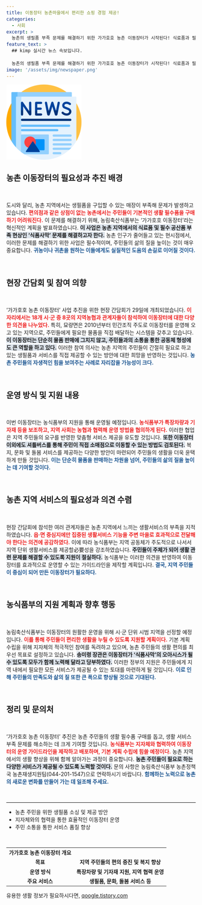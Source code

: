 ```yaml
---
title: 이동장터 농촌마을에서 편리한 쇼핑 경험 제공!
categories:
  - 사회
excerpt: >
  농촌의 생필품 부족 문제를 해결하기 위한 가가호호 농촌 이동장터가 시작된다! 식료품과 필수품을 직접 배송하는 이 혁신적 프로젝트는 농촌 주민의 생활 편의를 극대화하고, 식품사막을 해소할 새로운 희망이 될 것이다.
feature_text: >
  ## kimp 실시간 뉴스 속보입니다.

  농촌의 생필품 부족 문제를 해결하기 위한 가가호호 농촌 이동장터가 시작된다! 식료품과 필수품을 직접 배송하는 이 혁신적 프로젝트는 농촌 주민의 생활 편의를 극대화하고, 식품사막을 해소할 새로운 희망이 될 것이다.
image: '/assets/img/newspaper.png'
---
```


<p><img src="/assets/img/newspaper.png" alt="kimplant 속보" /></p>

<h2 data-ke-size="size26">농촌 이동장터의 필요성과 추진 배경</h2>

<p data-ke-size="size16">&nbsp;</p>

<p>도시와 달리, 농촌 지역에서는 생필품을 구입할 수 있는 매장이 부족해 문제가 발생하고 있습니다. <b><span style="color: #ee2323;">편의점과 같은 상점이 없는 농촌에서는 주민들이 기본적인 생활 필수품을 구매하기 어려워진다.</span></b> 이 문제를 해결하기 위해, 농림축산식품부는 ‘가가호호 이동장터’라는 혁신적인 계획을 발표하였습니다. <b><span style="background-color: #21538527;">이 사업은 농촌 지역에서의 식료품 및 필수 공산품 부족 현상인 ‘식품사막’ 문제를 해결하고자 한다.</span></b> 농촌 인구가 줄어들고 있는 현시점에서, 이러한 문제를 해결하기 위한 사업은 필수적이며, 주민들의 삶의 질을 높이는 것이 매우 중요합니다. <b><span style="color: #1a5490;">귀농이나 귀촌을 원하는 이들에게도 실질적인 도움의 손길로 이어질 것이다.</span></b></p>

<p data-ke-size="size16">&nbsp;</p>

<h2 data-ke-size="size26">현장 간담회 및 참여 의향</h2>

<p data-ke-size="size16">&nbsp;</p>

<p>‘가가호호 농촌 이동장터’ 사업 추진을 위한 현장 간담회가 29일에 개최되었습니다. <b><span style="color: #ee2323;">이 자리에서는 18개 시·군 중 8곳의 지역농협과 관계자들이 참석하여 이동장터에 대한 다양한 의견을 나누었다.</span></b> 특히, 묘량면은 2010년부터 민간조직 주도로 이동장터를 운영해 오고 있는 지역으로, 주민들에게 필요한 물품을 직접 배달하는 시스템을 갖추고 있습니다. <b><span style="background-color: #21538527;">이 이동장터는 단순히 물품 판매에 그치지 않고, 주민들과의 소통을 통한 공동체 형성에도 큰 역할을 하고 있다.</span></b> 이러한 참여 의사는 농촌 지역의 주민들이 간절히 필요로 하고 있는 생필품과 서비스를 직접 제공할 수 있는 방안에 대한 희망을 반영하는 것입니다. <b><span style="color: #1a5490;">농촌 주민들의 자생적인 힘을 보여주는 사례로 자리잡을 가능성이 크다.</span></b></p>

<p data-ke-size="size16">&nbsp;</p>

<h2 data-ke-size="size26">운영 방식 및 지원 내용</h2>

<p data-ke-size="size16">&nbsp;</p>

<p>이번 이동장터는 농식품부의 지원을 통해 운영될 예정입니다. <b><span style="color: #ee2323;">농식품부가 특장차량과 기자재 등을 보조하고, 지역 사회는 농협과 협력해 운영 방법을 협의하게 된다.</span></b> 이러한 협업은 지역 주민들의 요구를 반영한 맞춤형 서비스 제공을 유도할 것입니다. <b><span style="background-color: #21538527;">또한 이동장터 이외에도 셔틀버스를 통해 주민이 직접 소매점으로 이동할 수 있는 방법도 검토된다.</span></b> 복지, 문화 및 돌봄 서비스를 제공하는 다양한 방안이 마련되어 주민들의 생활을 더욱 윤택하게 만들 것입니다. <b><span style="color: #1a5490;">이는 단순히 물품을 판매하는 차원을 넘어, 주민들의 삶의 질을 높이는 데 기여할 것이다.</span></b></p>

<p data-ke-size="size16">&nbsp;</p>

<h2 data-ke-size="size26">농촌 지역 서비스의 필요성과 의견 수렴</h2>

<p data-ke-size="size16">&nbsp;</p>

<p>현장 간담회에 참석한 여러 관계자들은 농촌 지역에서 느끼는 생활서비스의 부족을 지적하였습니다. <b><span style="color: #ee2323;">읍·면 중심지에만 집중된 생활서비스 기능을 주변 마을로 효과적으로 전달해야 한다는 의견에 공감하였다.</span></b> 이에 따라 농식품부는 지역 공동체가 주도적으로 나서서 지역 단위 생활서비스를 제공할必要성을 강조하였습니다. <b><span style="background-color: #21538527;">주민들이 주체가 되어 생활 관련 문제를 해결할 수 있도록 지원이 절실하다.</span></b> 농식품부는 이러한 의견을 반영하여 이동장터를 효과적으로 운영할 수 있는 가이드라인을 제작할 계획입니다. <b><span style="color: #1a5490;">결국, 지역 주민들이 중심이 되어 만든 이동장터가 필요하다.</span></b></p>

<p data-ke-size="size16">&nbsp;</p>

<h2 data-ke-size="size26">농식품부의 지원 계획과 향후 행동</h2>

<p data-ke-size="size16">&nbsp;</p>

<p>농림축산식품부는 이동장터의 원활한 운영을 위해 시·군 단위 시범 지역을 선정할 예정입니다. <b><span style="color: #ee2323;">이를 통해 주민들이 편리한 생활을 누릴 수 있도록 지원할 계획이다.</span></b> 기본 계획 수립을 위해 지자체의 적극적인 참여를 독려하고 있으며, 농촌 주민들의 생활 편의를 최우선 목표로 설정하고 있습니다. <b><span style="background-color: #21538527;">송미령 장관은 이동장터가 ‘식품사막’의 오아시스가 될 수 있도록 모두가 함께 노력해 달라고 당부하였다.</span></b> 이러한 정부의 지원은 주민들에게 지역 내에서 필요한 모든 서비스가 제공될 수 있는 토대를 마련하게 될 것입니다. <b><span style="color: #1a5490;">이로 인해 주민들의 만족도와 삶의 질 또한 큰 폭으로 향상될 것으로 기대된다.</span></b></p>

<p data-ke-size="size16">&nbsp;</p>

<h2 data-ke-size="size26">정리 및 문의처</h2>

<p data-ke-size="size16">&nbsp;</p>

<p>‘가가호호 농촌 이동장터’ 추진은 농촌 주민들의 생활 필수품 구매를 돕고, 생활 서비스 부족 문제를 해소하는 데 크게 기여할 것입니다. <b><span style="color: #ee2323;">농식품부는 지자체와 협력하여 이동장터의 운영 가이드라인을 제작하고 배포하며, 기본 계획 수립에 힘쓸 예정이다.</span></b> 농촌 지역에서의 생활 향상을 위해 함께 알아가는 과정이 중요합니다. <b><span style="background-color: #21538527;">농촌 주민들이 필요로 하는 다양한 서비스가 제공될 수 있도록 노력할 것이다.</span></b> 문의 사항은 농림축산식품부 농촌정책국 농촌재생지원팀(044-201-1547)으로 연락하시기 바랍니다. <b><span style="color: #1a5490;">함께하는 노력으로 농촌의 새로운 변화를 만들어 가는 데 일조해 주세요.</span></b></p>

<p data-ke-size="size16">&nbsp;</p>

<hr style="border-top: 1px solid #ccc;">

<ul>
    <li>농촌 주민을 위한 생필품 소싱 및 제공 방안</li>
    <li>지자체와의 협력을 통한 효율적인 이동장터 운영</li>
    <li>주민 소통을 통한 서비스 품질 향상</li>
</ul>

<p data-ke-size="size16">&nbsp;</p>

<table style="width: 100%; border-collapse: collapse;">
    <tr>
        <td style="text-align: center; height: 17px;"><b>가가호호 농촌 이동장터 개요</b></td>
    </tr>
    <tr>
        <td style="text-align: center; height: 17px;"><b>목표</b></td>
        <td style="text-align: center; height: 17px;"><b>지역 주민들의 편의 증진 및 복지 향상</b></td>
    </tr>
    <tr>
        <td style="text-align: center; height: 17px;"><b>운영 방식</b></td>
        <td style="text-align: center; height: 17px;"><b>특장차량 및 기자재 지원, 지역 협력 운영</b></td>
    </tr>
    <tr>
        <td style="text-align: center; height: 17px;"><b>주요 서비스</b></td>
        <td style="text-align: center; height: 17px;"><b>생필품, 문화, 돌봄 서비스 등</b></td>
    </tr>
</table>
유용한 생활 정보가 필요하시다면, <a href="https://qoogle.tistory.com" rel="dofollow">qoogle.tistory.com</a>


